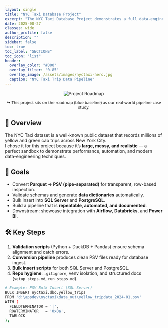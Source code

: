 ```yaml
---
layout: single
title: "NYC Taxi Database Project"
excerpt: "The NYC Taxi Database Project demonstrates a full data-engineering pipeline built from messy real-world trip data. Starting with Parquet files, we generate PSV conversions, schema validations, and automated data dictionaries, then bulk-load into SQL Server and PostgreSQL. Downstream phases showcase orchestration with Airflow, advanced analytics with Databricks, and visualization in Power BI."
date: 2025-08-27
classes: wide
author_profile: false
description: ""
sidebar: false
toc: true
toc_label: "SECTIONS"
toc_icon: "list"
header:
  overlay_color: "#000"
  overlay_filter: "0.85"
  overlay_image: /assets/images/nyctaxi-hero.jpg
  caption: "NYC Taxi Trip Data Pipeline"
---
```


<a id="table-of-contents"></a>

<style>
  .muted { font:500 13px/1.2 system-ui,-apple-system,Segoe UI,Roboto,Arial; fill:#ddd; }
</style>

<div style="text-align:center; margin-bottom:1.5rem;">
  <img src="{{ '/assets/images/subway-roadmap.svg' | absolute_url }}?v=6" alt="Project Roadmap" style="max-width:100%; height:auto;">
  <p class="text-sm text-gray-400 muted">↳ This project sits on the roadmap (blue baseline) as our real-world pipeline case study.</p>
</div>

## 🚕 Overview

The NYC Taxi dataset is a well-known public dataset that records millions of yellow and green cab trips across New York City.  
I chose it for this project because it’s **large, messy, and realistic** — a perfect sandbox to demonstrate performance, automation, and modern data-engineering techniques.

## 🎯 Goals

- Convert **Parquet → PSV (pipe-separated)** for transparent, row-based inspection.  
- Validate schemas and generate **data dictionaries** automatically.  
- Bulk insert into **SQL Server** and **PostgreSQL**.  
- Build a pipeline that is **repeatable, automated, and documented**.  
- Downstream: showcase integration with **Airflow**, **Databricks**, and **Power BI**.

## 🛠️ Key Steps

1. **Validation scripts** (Python + DuckDB + Pandas) ensure schema alignment and catch errors.  
2. **Conversion pipeline** produces clean PSV files ready for database ingest.  
3. **Bulk insert scripts** for both SQL Server and PostgreSQL.  
4. **Repo hygiene**: `.gitignore`, venv isolation, and structured docs (`setup_steps.md`, `run_steps.md`).  

```bash
# Example: PSV Bulk Insert (SQL Server)
BULK INSERT nyctaxi.dbo.yellow_trips
FROM 'd:\appdev\nyctaxi\data_out\yellow_tripdata_2024-01.psv'
WITH (
  FIELDTERMINATOR = '|',
  ROWTERMINATOR   = '0x0a',
  TABLOCK
);
```
